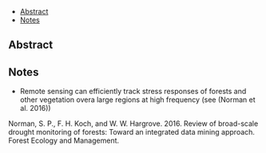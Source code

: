 -   [Abstract](#abstract)
-   [Notes](#notes)

Abstract
--------

Notes
-----

-   Remote sensing can efficiently track stress responses of forests and other vegetation overa large regions at high frequency (see (Norman et al. 2016))

Norman, S. P., F. H. Koch, and W. W. Hargrove. 2016. Review of broad-scale drought monitoring of forests: Toward an integrated data mining approach. Forest Ecology and Management.
